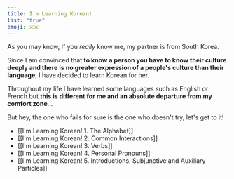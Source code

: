 ```yaml
---
title: I'm Learning Korean!
list: "true"
emoji: 🇰🇷
---
```

As you may know, If you *really* know me, my partner is from South Korea. 

Since I am convinced that **to know a person you have to know their culture deeply and there is no greater expression of a people's culture than their language**, I have decided to learn Korean for her.

Throughout my life I have learned some languages such as English or French but **this is different for me and an absolute departure from my comfort zone**... 

But hey, the one who fails for sure is the one who doesn't try, let's get to it!

- [[I'm Learning Korean! 1. The Alphabet]]
- [[I'm Learning Korean! 2. Common Interactions]]
- [[I'm Learning Korean! 3. Verbs]]
- [[I'm Learning Korean! 4. Personal Pronouns]]
- [[I'm Learning Korean! 5. Introductions, Subjunctive and Auxiliary Particles]]